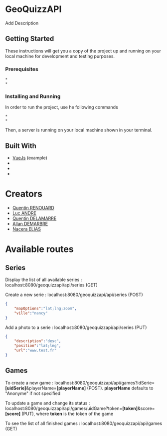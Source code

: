 # GeoQuizzAPI

Add Description

## Getting Started

These instructions will get you a copy of the project up and running on your local machine for development and testing purposes.

### Prerequisites
```
* 
* 
```
### Installing and Running

In order to run the project, use he following commands

```
* 
* 
```

Then, a server is running on your local machine shown in your terminal.


## Built With

* [VueJs](https://github.com/vuejs/vue) (example)
* 
* 
* 

# Creators

* [Quentin RENOUARD](https://github.com/Quinou-kun)
* [Luc ANDRE](https://github.com/lucandreiut)
* [Quentin DELAMARRE](https://github.com/windos757)
* [Allan DEMARBRE](https://github.com/demarbre1u)
* [Nacera ELIAS](https://github.com/EliasNacera)

# Available routes

## Series

Display the list of all available series : localhost:8080/geoquizzapi/api/series (GET)

Create a new serie : localhost:8080/geoquizzapi/api/series (POST) 
```json
{
	"mapOptions":"lat;lng;zoom",
	"ville":"nancy"
}
```

Add a photo to a serie : localhost:8080/geoquizzapi/api/series (PUT) 
```json
{
	"description":"desc",
	"position":"lat;lng",
	"url":"www.test.fr"
}
```

## Games

To create a new game : localhost:8080/geoquizzapi/api/games?idSerie=__[uidSerie]__&playerName=__[playerName]__ (POST). __playerName__ defaults to "Anonyme" if not specified

To update a game and change its status : localhost:8080/geoquizzapi/api/games/uidGame?token=__[token]__&score=__[score]__ (PUT), where __token__ is the token of the game

To see the list of all finished games : localhost:8080/geoquizzapi/api/games (GET)